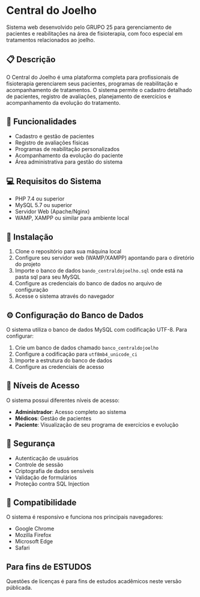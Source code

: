 # Central do Joelho

Sistema web desenvolvido pelo GRUPO 25 para gerenciamento de pacientes e reabilitações na área de fisioterapia, com foco especial em tratamentos relacionados ao joelho.

## 📋 Descrição

O Central do Joelho é uma plataforma completa para profissionais de fisioterapia gerenciarem seus pacientes, programas de reabilitação e acompanhamento de tratamentos. O sistema permite o cadastro detalhado de pacientes, registro de avaliações, planejamento de exercícios e acompanhamento da evolução do tratamento.

## 🚀 Funcionalidades

- Cadastro e gestão de pacientes
- Registro de avaliações físicas
- Programas de reabilitação personalizados
- Acompanhamento da evolução do paciente
- Área administrativa para gestão do sistema

## 💻 Requisitos do Sistema

- PHP 7.4 ou superior
- MySQL 5.7 ou superior
- Servidor Web (Apache/Nginx)
- WAMP, XAMPP ou similar para ambiente local

## 🔧 Instalação

1. Clone o repositório para sua máquina local
2. Configure seu servidor web (WAMP/XAMPP) apontando para o diretório do projeto
3. Importe o banco de dados `bando_centraldojoelho.sql` onde está na pasta sql para seu MySQL
4. Configure as credenciais do banco de dados no arquivo de configuração
5. Acesse o sistema através do navegador

## ⚙️ Configuração do Banco de Dados

O sistema utiliza o banco de dados MySQL com codificação UTF-8. Para configurar:

1. Crie um banco de dados chamado `banco_centraldojoelho`
2. Configure a codificação para `utf8mb4_unicode_ci`
3. Importe a estrutura do banco de dados
4. Configure as credenciais de acesso

## 👥 Níveis de Acesso

O sistema possui diferentes níveis de acesso:

- **Administrador**: Acesso completo ao sistema
- **Médicos**: Gestão de pacientes
- **Paciente**: Visualização de seu programa de exercícios e evolução

## 🔐 Segurança

- Autenticação de usuários
- Controle de sessão
- Criptografia de dados sensíveis
- Validação de formulários
- Proteção contra SQL Injection

## 📱 Compatibilidade

O sistema é responsivo e funciona nos principais navegadores:

- Google Chrome
- Mozilla Firefox
- Microsoft Edge
- Safari

## Para fins de ESTUDOS

Questões de licenças é para fins de estudos acadêmicos neste versão públicada.
